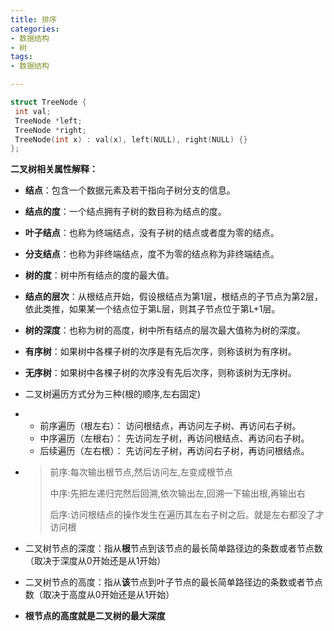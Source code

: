 ```yaml
---
title: 排序
categories:
- 数据结构
- 树
tags:
- 数据结构

---
```


```cpp
struct TreeNode {
 int val;
 TreeNode *left;
 TreeNode *right;
 TreeNode(int x) : val(x), left(NULL), right(NULL) {}
};
```

<!-- more -->

**二叉树相关属性解释：**

- **结点**：包含一个数据元素及若干指向子树分支的信息。
- **结点的度**：一个结点拥有子树的数目称为结点的度。
- **叶子结点**：也称为终端结点，没有子树的结点或者度为零的结点。
- **分支结点**：也称为非终端结点，度不为零的结点称为非终端结点。
- **树的度**：树中所有结点的度的最大值。
- **结点的层次**：从根结点开始，假设根结点为第1层，根结点的子节点为第2层，依此类推，如果某一个结点位于第L层，则其子节点位于第L+1层。
- **树的深度**：也称为树的高度，树中所有结点的层次最大值称为树的深度。
- **有序树**：如果树中各棵子树的次序是有先后次序，则称该树为有序树。
- **无序树**：如果树中各棵子树的次序没有先后次序，则称该树为无序树。

- 二叉树遍历方式分为三种(根的顺序,左右固定)

- - 前序遍历（根左右）： 访问根结点，再访问左子树、再访问右子树。
  - 中序遍历（左根右）： 先访问左子树，再访问根结点、再访问右子树。
  - 后续遍历（左右根）： 先访问左子树，再访问右子树，再访问根结点。

- > 前序:每次输出根节点,然后访问左,左变成根节点
  >
  > 中序:先把左递归完然后回溯,依次输出左,回溯一下输出根,再输出右
  >
  > 后序:访问根结点的操作发生在遍历其左右子树之后。就是左右都没了才访问根

- 二叉树节点的深度：指从**根**节点到该节点的最长简单路径边的条数或者节点数（取决于深度从0开始还是从1开始）
- 二叉树节点的高度：指从**该**节点到叶子节点的最长简单路径边的条数或者节点数（取决于高度从0开始还是从1开始）
- **根节点的高度就是二叉树的最大深度**
